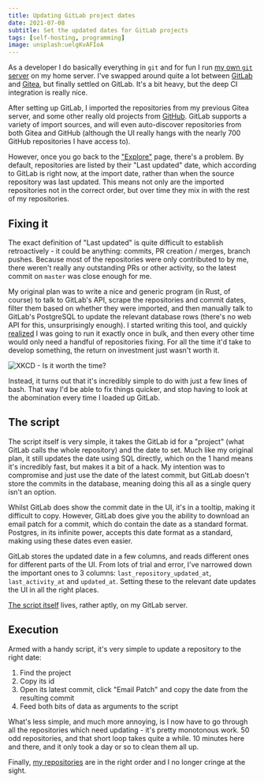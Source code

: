 ```yaml
---
title: Updating GitLab project dates
date: 2021-07-08
subtitle: Set the updated dates for GitLab projects
tags: [self-hosting, programming]
image: unsplash:uelgKvAFIoA
---
```


As a developer I do basically everything in `git` and for fun I run [my own `git` server](https://git.theorangeone.net) on my home server. I've swapped around quite a lot between [GitLab](https://gitlab.com) and [Gitea](https://gitea.io/), but finally settled on GitLab. It's a bit heavy, but the deep CI integration is really nice.

After setting up GitLab, I imported the repositories from my previous Gitea server, and some other really old projects from [GitHub](https://github.com/RealOrangeOne?tab=repositories). GitLab supports a variety of import sources, and will even auto-discover repositories from both Gitea and GitHub (although the UI really hangs with the nearly 700 GitHub repositories I have access to).

However, once you go back to the ["Explore"](https://git.theorangeone.net/explore) page, there's a problem. By default, repositories are listed by their "Last updated" date, which according to GitLab is right now, at the import date, rather than when the source repository was last updated. This means not only are the imported repositories not in the correct order, but over time they mix in with the rest of my repositories.

## Fixing it

The exact definition of "Last updated" is quite difficult to establish retroactively - it could be anything: commits, PR creation / merges, branch pushes. Because most of the repositories were only contributed to by me, there weren't really any outstanding PRs or other activity, so the latest commit on `master` was close enough for me.

My original plan was to write a nice and generic program (in Rust, of course) to talk to GitLab's API, scrape the repositories and commit dates, filter them based on whether they were imported, and then manually talk to GitLab's PostgreSQL to update the relevant database rows (there's no web API for this, unsurprisingly enough). I started writing this tool, and quickly [realized](https://twitter.com/RealOrangeOne/status/1412527079929827336?s=20) I was going to run it exactly once in bulk, and then every other time would only need a handful of repositories fixing. For all the time it'd take to develop something, the return on investment just wasn't worth it.

![XKCD - Is it worth the time?](https://imgs.xkcd.com/comics/is_it_worth_the_time.png)

Instead, it turns out that it's incredibly simple to do with just a few lines of bash. That way I'd be able to fix things quicker, and stop having to look at the abomination every time I loaded up GitLab.

## The script

The script itself is very simple, it takes the GitLab id for a "project" (what GitLab calls the whole repository) and the date to set. Much like my original plan, it still updates the date using SQL directly, which on the 1 hand means it's incredibly fast, but makes it a bit of a hack. My intention was to compromise and just use the date of the latest commit, but GitLab doesn't store the commits in the database, meaning doing this all as a single query isn't an option.

Whilst GitLab does show the commit date in the UI, it's in a tooltip, making it difficult to copy. However, GitLab does give you the ability to download an email patch for a commit, which do contain the date as a standard format. Postgres, in its infinite power, accepts this date format as a standard, making using these dates even easier.

GitLab stores the updated date in a few columns, and reads different ones for different parts of the UI. From lots of trial and error, I've narrowed down the important ones to 3 columns: `last_repository_updated_at`, `last_activity_at` and `updated_at`. Setting these to the relevant date updates the UI in all the right places.

[The script itself](https://git.theorangeone.net/sys/gitlab-dater/) lives, rather aptly, on my GitLab server.

## Execution

Armed with a handy script, it's very simple to update a repository to the right date:

1. Find the project
2. Copy its id
3. Open its latest commit, click "Email Patch" and copy the date from the resulting commit
4. Feed both bits of data as arguments to the script

What's less simple, and much more annoying, is I now have to go through all the repositories which need updating - it's pretty monotonous work. 50 odd repositories, and that short loop takes quite a while. 10 minutes here and there, and it only took a day or so to clean them all up.

Finally, [my repositories](https://git.theorangeone.net/explore) are in the right order and I no longer cringe at the sight.
